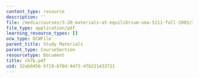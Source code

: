```yaml
---
content_type: resource
description: ''
file: /media/courses/3-20-materials-at-equilibrium-sma-5111-fall-2003/32ab84565f19b70d44734fb221433721_ch7b.pdf
file_type: application/pdf
learning_resource_types: []
ocw_type: OCWFile
parent_title: Study Materials
parent_type: CourseSection
resourcetype: Document
title: ch7b.pdf
uid: 32ab8456-5f19-b70d-4473-4fb221433721
---
```

